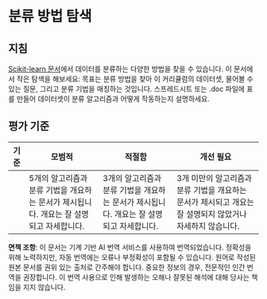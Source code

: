 # 분류 방법 탐색

## 지침

[Scikit-learn 문서](https://scikit-learn.org/stable/supervised_learning.html)에서 데이터를 분류하는 다양한 방법을 찾을 수 있습니다. 이 문서에서 작은 탐색을 해보세요: 목표는 분류 방법을 찾아 이 커리큘럼의 데이터셋, 물어볼 수 있는 질문, 그리고 분류 기법을 매칭하는 것입니다. 스프레드시트 또는 .doc 파일에 표를 만들어 데이터셋이 분류 알고리즘과 어떻게 작동하는지 설명하세요.

## 평가 기준

| 기준    | 모범적                                                                                                                                       | 적절함                                                                                                                              | 개선 필요                                                                                                                                                    |
| ------- | --------------------------------------------------------------------------------------------------------------------------------------------- | ----------------------------------------------------------------------------------------------------------------------------------- | ------------------------------------------------------------------------------------------------------------------------------------------------------------- |
|         | 5개의 알고리즘과 분류 기법을 개요하는 문서가 제시됩니다. 개요는 잘 설명되고 자세합니다.                                                       | 3개의 알고리즘과 분류 기법을 개요하는 문서가 제시됩니다. 개요는 잘 설명되고 자세합니다.                                             | 3개 미만의 알고리즘과 분류 기법을 개요하는 문서가 제시되고 개요는 잘 설명되지 않았거나 자세하지 않습니다.                                                    |

**면책 조항**:
이 문서는 기계 기반 AI 번역 서비스를 사용하여 번역되었습니다. 정확성을 위해 노력하지만, 자동 번역에는 오류나 부정확성이 포함될 수 있습니다. 원어로 작성된 원본 문서를 권위 있는 출처로 간주해야 합니다. 중요한 정보의 경우, 전문적인 인간 번역을 권장합니다. 이 번역 사용으로 인해 발생하는 오해나 잘못된 해석에 대해 당사는 책임을 지지 않습니다.